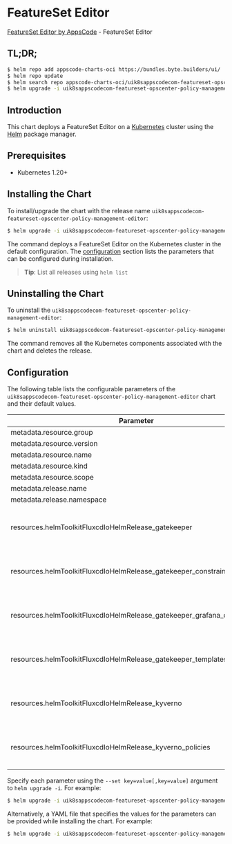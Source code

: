 # FeatureSet Editor

[FeatureSet Editor by AppsCode](https://appscode.com) - FeatureSet Editor

## TL;DR;

```bash
$ helm repo add appscode-charts-oci https://bundles.byte.builders/ui/
$ helm repo update
$ helm search repo appscode-charts-oci/uik8sappscodecom-featureset-opscenter-policy-management-editor --version=v0.13.0
$ helm upgrade -i uik8sappscodecom-featureset-opscenter-policy-management-editor appscode-charts-oci/uik8sappscodecom-featureset-opscenter-policy-management-editor -n default --create-namespace --version=v0.13.0
```

## Introduction

This chart deploys a FeatureSet Editor on a [Kubernetes](http://kubernetes.io) cluster using the [Helm](https://helm.sh) package manager.

## Prerequisites

- Kubernetes 1.20+

## Installing the Chart

To install/upgrade the chart with the release name `uik8sappscodecom-featureset-opscenter-policy-management-editor`:

```bash
$ helm upgrade -i uik8sappscodecom-featureset-opscenter-policy-management-editor appscode-charts-oci/uik8sappscodecom-featureset-opscenter-policy-management-editor -n default --create-namespace --version=v0.13.0
```

The command deploys a FeatureSet Editor on the Kubernetes cluster in the default configuration. The [configuration](#configuration) section lists the parameters that can be configured during installation.

> **Tip**: List all releases using `helm list`

## Uninstalling the Chart

To uninstall the `uik8sappscodecom-featureset-opscenter-policy-management-editor`:

```bash
$ helm uninstall uik8sappscodecom-featureset-opscenter-policy-management-editor -n default
```

The command removes all the Kubernetes components associated with the chart and deletes the release.

## Configuration

The following table lists the configurable parameters of the `uik8sappscodecom-featureset-opscenter-policy-management-editor` chart and their default values.

|                               Parameter                                | Description |                                                                                                                                                                                                                                                                                                                                                                 Default                                                                                                                                                                                                                                                                                                                                                                 |
|------------------------------------------------------------------------|-------------|-----------------------------------------------------------------------------------------------------------------------------------------------------------------------------------------------------------------------------------------------------------------------------------------------------------------------------------------------------------------------------------------------------------------------------------------------------------------------------------------------------------------------------------------------------------------------------------------------------------------------------------------------------------------------------------------------------------------------------------------|
| metadata.resource.group                                                |             | <code>ui.k8s.appscode.com</code>                                                                                                                                                                                                                                                                                                                                                                                                                                                                                                                                                                                                                                                                                                        |
| metadata.resource.version                                              |             | <code>v1alpha1</code>                                                                                                                                                                                                                                                                                                                                                                                                                                                                                                                                                                                                                                                                                                                   |
| metadata.resource.name                                                 |             | <code>featuresets</code>                                                                                                                                                                                                                                                                                                                                                                                                                                                                                                                                                                                                                                                                                                                |
| metadata.resource.kind                                                 |             | <code>FeatureSet</code>                                                                                                                                                                                                                                                                                                                                                                                                                                                                                                                                                                                                                                                                                                                 |
| metadata.resource.scope                                                |             | <code>Cluster</code>                                                                                                                                                                                                                                                                                                                                                                                                                                                                                                                                                                                                                                                                                                                    |
| metadata.release.name                                                  |             | <code>RELEASE-NAME</code>                                                                                                                                                                                                                                                                                                                                                                                                                                                                                                                                                                                                                                                                                                               |
| metadata.release.namespace                                             |             | <code>default</code>                                                                                                                                                                                                                                                                                                                                                                                                                                                                                                                                                                                                                                                                                                                    |
| resources.helmToolkitFluxcdIoHelmRelease_gatekeeper                    |             | <code>{"apiVersion":"helm.toolkit.fluxcd.io/v2","kind":"HelmRelease","metadata":{"labels":{"app.kubernetes.io/component":"gatekeeper"},"name":"gatekeeper","namespace":"kubeops"},"spec":{"chart":{"spec":{"chart":"gatekeeper","sourceRef":{"kind":"HelmRepository","name":"appscode-charts-oci","namespace":"kubeops"},"version":"3.13.3"}},"install":{"crds":"CreateReplace","createNamespace":true,"remediation":{"retries":-1}},"interval":"5m","releaseName":"gatekeeper","storageNamespace":"gatekeeper-system","targetNamespace":"gatekeeper-system","timeout":"30m","upgrade":{"crds":"CreateReplace","remediation":{"retries":-1}},"values":{"constraintViolationsLimit":100}}}</code>                                        |
| resources.helmToolkitFluxcdIoHelmRelease_gatekeeper_constraints        |             | <code>{"apiVersion":"helm.toolkit.fluxcd.io/v2","kind":"HelmRelease","metadata":{"labels":{"app.kubernetes.io/component":"gatekeeper-constraints"},"name":"gatekeeper-constraints","namespace":"kubeops"},"spec":{"chart":{"spec":{"chart":"gatekeeper-library","sourceRef":{"kind":"HelmRepository","name":"appscode-charts-oci","namespace":"kubeops"},"version":"v2023.10.1"}},"install":{"crds":"CreateReplace","createNamespace":true,"remediation":{"retries":-1}},"interval":"5m","releaseName":"gatekeeper-constraints","storageNamespace":"gatekeeper-system","targetNamespace":"gatekeeper-system","timeout":"30m","upgrade":{"crds":"CreateReplace","remediation":{"retries":-1}},"values":{"enable":"constraints"}}}</code> |
| resources.helmToolkitFluxcdIoHelmRelease_gatekeeper_grafana_dashboards |             | <code>{"apiVersion":"helm.toolkit.fluxcd.io/v2","kind":"HelmRelease","metadata":{"labels":{"app.kubernetes.io/component":"gatekeeper-grafana-dashboards"},"name":"gatekeeper-grafana-dashboards","namespace":"kubeops"},"spec":{"chart":{"spec":{"chart":"gatekeeper-grafana-dashboards","sourceRef":{"kind":"HelmRepository","name":"appscode-charts-oci","namespace":"kubeops"},"version":"v2023.10.1"}},"install":{"crds":"CreateReplace","createNamespace":true,"remediation":{"retries":-1}},"interval":"5m","releaseName":"gatekeeper-grafana-dashboards","storageNamespace":"gatekeeper-system","targetNamespace":"gatekeeper-system","timeout":"30m","upgrade":{"crds":"CreateReplace","remediation":{"retries":-1}}}}</code>   |
| resources.helmToolkitFluxcdIoHelmRelease_gatekeeper_templates          |             | <code>{"apiVersion":"helm.toolkit.fluxcd.io/v2","kind":"HelmRelease","metadata":{"labels":{"app.kubernetes.io/component":"gatekeeper-templates"},"name":"gatekeeper-templates","namespace":"kubeops"},"spec":{"chart":{"spec":{"chart":"gatekeeper-library","sourceRef":{"kind":"HelmRepository","name":"appscode-charts-oci","namespace":"kubeops"},"version":"v2023.10.1"}},"install":{"crds":"CreateReplace","createNamespace":true,"remediation":{"retries":-1}},"interval":"5m","releaseName":"gatekeeper-templates","storageNamespace":"gatekeeper-system","targetNamespace":"gatekeeper-system","timeout":"30m","upgrade":{"crds":"CreateReplace","remediation":{"retries":-1}},"values":{"enable":"templates"}}}</code>         |
| resources.helmToolkitFluxcdIoHelmRelease_kyverno                       |             | <code>{"apiVersion":"helm.toolkit.fluxcd.io/v2","kind":"HelmRelease","metadata":{"labels":{"app.kubernetes.io/component":"kyverno"},"name":"kyverno","namespace":"kubeops"},"spec":{"chart":{"spec":{"chart":"kyverno","sourceRef":{"kind":"HelmRepository","name":"appscode-charts-oci","namespace":"kubeops"},"version":"3.2.6"}},"install":{"crds":"CreateReplace","createNamespace":true,"remediation":{"retries":-1}},"interval":"5m","releaseName":"kyverno","storageNamespace":"kyverno","targetNamespace":"kyverno","timeout":"30m","upgrade":{"crds":"CreateReplace","remediation":{"retries":-1}}}}</code>                                                                                                                    |
| resources.helmToolkitFluxcdIoHelmRelease_kyverno_policies              |             | <code>{"apiVersion":"helm.toolkit.fluxcd.io/v2","kind":"HelmRelease","metadata":{"labels":{"app.kubernetes.io/component":"kyverno-policies"},"name":"kyverno-policies","namespace":"kubeops"},"spec":{"chart":{"spec":{"chart":"kyverno-policies","sourceRef":{"kind":"HelmRepository","name":"appscode-charts-oci","namespace":"kubeops"},"version":"3.2.5"}},"install":{"crds":"CreateReplace","createNamespace":true,"remediation":{"retries":-1}},"interval":"5m","releaseName":"kyverno-policies","storageNamespace":"falco","targetNamespace":"falco","timeout":"30m","upgrade":{"crds":"CreateReplace","remediation":{"retries":-1}}}}</code>                                                                                    |


Specify each parameter using the `--set key=value[,key=value]` argument to `helm upgrade -i`. For example:

```bash
$ helm upgrade -i uik8sappscodecom-featureset-opscenter-policy-management-editor appscode-charts-oci/uik8sappscodecom-featureset-opscenter-policy-management-editor -n default --create-namespace --version=v0.13.0 --set metadata.resource.group=ui.k8s.appscode.com
```

Alternatively, a YAML file that specifies the values for the parameters can be provided while
installing the chart. For example:

```bash
$ helm upgrade -i uik8sappscodecom-featureset-opscenter-policy-management-editor appscode-charts-oci/uik8sappscodecom-featureset-opscenter-policy-management-editor -n default --create-namespace --version=v0.13.0 --values values.yaml
```
